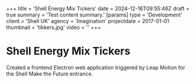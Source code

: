 +++
title = 'Shell Energy Mix Tickers'
date = 2024-12-16T09:55:46Z
draft = true
summary = 'Test content summary.'
[params]
  type = 'Development'
  client = 'Shell UK'
  agency = 'Imagination'
  projectdate = 2017-01-01
  thumbnail = 'tikkers.jpg'
  video = ''
+++
# Shell Energy Mix Tickers

Created a frontend Electron web application triggered by Leap Motion for the Shell Make the Future entrance.
